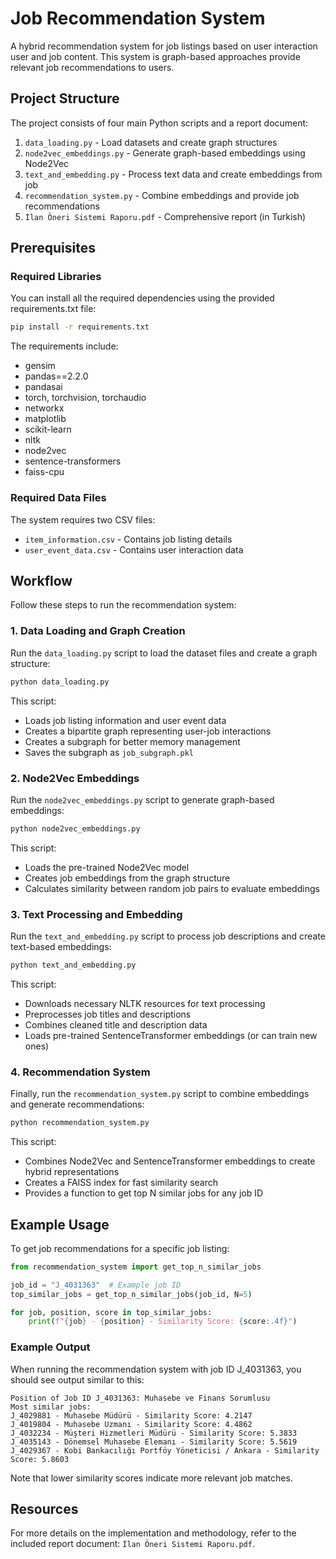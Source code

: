# Job Recommendation System

A hybrid recommendation system for job listings based on user interaction user and job content. This system is graph-based approaches provide relevant job recommendations to users.

## Project Structure

The project consists of four main Python scripts and a report document:

1. `data_loading.py` - Load datasets and create graph structures
2. `node2vec_embeddings.py` - Generate graph-based embeddings using Node2Vec
3. `text_and_embedding.py` - Process text data and create embeddings from job 
4. `recommendation_system.py` - Combine embeddings and provide job recommendations
5. `İlan Öneri Sistemi Raporu.pdf` - Comprehensive report (in Turkish)

## Prerequisites

### Required Libraries

You can install all the required dependencies using the provided requirements.txt file:

```bash
pip install -r requirements.txt
```

The requirements include:
- gensim
- pandas==2.2.0
- pandasai
- torch, torchvision, torchaudio
- networkx
- matplotlib
- scikit-learn
- nltk
- node2vec
- sentence-transformers
- faiss-cpu

### Required Data Files

The system requires two CSV files:
- `item_information.csv` - Contains job listing details
- `user_event_data.csv` - Contains user interaction data

## Workflow

Follow these steps to run the recommendation system:

### 1. Data Loading and Graph Creation

Run the `data_loading.py` script to load the dataset files and create a graph structure:

```bash
python data_loading.py
```

This script:
- Loads job listing information and user event data
- Creates a bipartite graph representing user-job interactions
- Creates a subgraph for better memory management
- Saves the subgraph as `job_subgraph.pkl`

### 2. Node2Vec Embeddings

Run the `node2vec_embeddings.py` script to generate graph-based embeddings:

```bash
python node2vec_embeddings.py
```

This script:
- Loads the pre-trained Node2Vec model
- Creates job embeddings from the graph structure
- Calculates similarity between random job pairs to evaluate embeddings

### 3. Text Processing and Embedding

Run the `text_and_embedding.py` script to process job descriptions and create text-based embeddings:

```bash
python text_and_embedding.py
```

This script:
- Downloads necessary NLTK resources for text processing
- Preprocesses job titles and descriptions
- Combines cleaned title and description data
- Loads pre-trained SentenceTransformer embeddings (or can train new ones)

### 4. Recommendation System

Finally, run the `recommendation_system.py` script to combine embeddings and generate recommendations:

```bash
python recommendation_system.py
```

This script:
- Combines Node2Vec and SentenceTransformer embeddings to create hybrid representations
- Creates a FAISS index for fast similarity search
- Provides a function to get top N similar jobs for any job ID

## Example Usage

To get job recommendations for a specific job listing:

```python
from recommendation_system import get_top_n_similar_jobs

job_id = "J_4031363"  # Example job ID
top_similar_jobs = get_top_n_similar_jobs(job_id, N=5)

for job, position, score in top_similar_jobs:
    print(f"{job} - {position} - Similarity Score: {score:.4f}")
```

### Example Output

When running the recommendation system with job ID J_4031363, you should see output similar to this:

```
Position of Job ID J_4031363: Muhasebe ve Finans Sorumlusu
Most similar jobs:
J_4029881 - Muhasebe Müdürü - Similarity Score: 4.2147
J_4019804 - Muhasebe Uzmanı - Similarity Score: 4.4862
J_4032234 - Müşteri Hizmetleri Müdürü - Similarity Score: 5.3833
J_4035143 - Dönemsel Muhasebe Elemanı - Similarity Score: 5.5619
J_4029367 - Kobi Bankacılığı Portföy Yöneticisi / Ankara - Similarity Score: 5.8603
```

Note that lower similarity scores indicate more relevant job matches.
## Resources

For more details on the implementation and methodology, refer to the included report document: `İlan Öneri Sistemi Raporu.pdf`.
